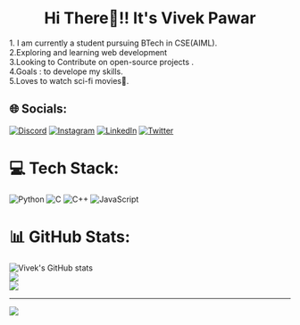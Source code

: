 
<h1 align="center">Hi There👋!! It's Vivek Pawar</h1>
1. I am currently a student pursuing BTech in CSE(AIML).<br>2.Exploring and learning web development<br>3.Looking to Contribute on open-source projects .<br>4.Goals :  to develope my skills.<br>5.Loves to watch sci-fi movies🤖.


## 🌐 Socials:
[![Discord](https://img.shields.io/badge/Discord-%237289DA.svg?logo=discord&logoColor=white)](https://discord.gg/iconic_3pv#2210) [![Instagram](https://img.shields.io/badge/Instagram-%23E4405F.svg?logo=Instagram&logoColor=white)](https://instagram.com/iconic_3pv) [![LinkedIn](https://img.shields.io/badge/LinkedIn-%230077B5.svg?logo=linkedin&logoColor=white)](https://linkedin.com/in/vivek-pawar) [![Twitter](https://img.shields.io/badge/Twitter-%231DA1F2.svg?logo=Twitter&logoColor=white)](https://twitter.com/vivekp2704)  

# 💻 Tech Stack:
![Python](https://img.shields.io/badge/python-3670A0?style=for-the-badge&logo=python&logoColor=ffdd54) ![C](https://img.shields.io/badge/c-%2300599C.svg?style=for-the-badge&logo=c&logoColor=white) ![C++](https://img.shields.io/badge/c++-%2300599C.svg?style=for-the-badge&logo=c%2B%2B&logoColor=white) ![JavaScript](https://img.shields.io/badge/javascript-%23323330.svg?style=for-the-badge&logo=javascript&logoColor=%23F7DF1E) 

# 📊 GitHub Stats:
![Vivek's GitHub stats](https://github-readme-stats.vercel.app/api?username=iconic-3pv&show_icons=true&theme=transparent)<br/>
![](https://github-readme-streak-stats.herokuapp.com/?user=iconic-3pvark&hide_border=false)<br/>
![](https://github-readme-stats.vercel.app/api/top-langs/?username=iconic-3pv&theme=dark&hide_border=false&include_all_commits=true&count_private=true&layout=compact)



---
[![](https://visitcount.itsvg.in/api?id=iconic-3pv&icon=0&color=0)](https://visitcount.itsvg.in)
  
